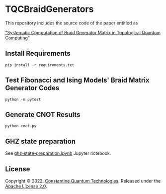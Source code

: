 # TQCBraidGenerators
This repository includes the source code of the paper entitled as

["Systematic Computation of Braid Generator Matrix in Topological Quantum Computing"](https://arxiv.org/abs/2307.01892)

## Install Requirements
```
pip install -r requirements.txt
```
## Test Fibonacci and Ising Models' Braid Matrix Generator Codes
```
python -m pytest
```
## Generate CNOT Results
```
python cnot.py
```
## GHZ state preparation
See [ghz-state-preparation.ipynb](ghz-state-preparation.ipynb) Jupyter notebook.

## License

Copyright © 2022, [Constantine Quantum Technologies](https://cqtech.org). Released under the [Apache License 2.0](LICENSE).

